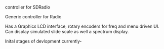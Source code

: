 controller for SDRadio

Generic controller for Radio

Has a Graphics LCD interface, rotary encoders for freq and menu driven UI.
Can display simulated slide scale as well a spectrum display.

Inital stages of devlopment currently-
